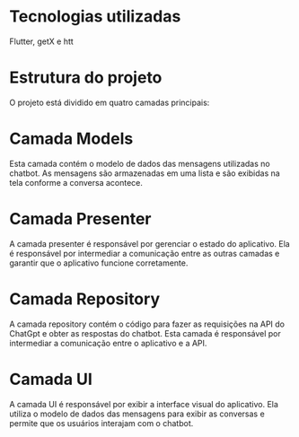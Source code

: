 # Tecnologias utilizadas
Flutter,
getX e
htt
# Estrutura do projeto
O projeto está dividido em quatro camadas principais:

# Camada Models
Esta camada contém o modelo de dados das mensagens utilizadas no chatbot. As mensagens são armazenadas em uma lista e são exibidas na tela conforme a conversa acontece.

# Camada Presenter
A camada presenter é responsável por gerenciar o estado do aplicativo. Ela é responsável por intermediar a comunicação entre as outras camadas e garantir que o aplicativo funcione corretamente.

# Camada Repository
A camada repository contém o código para fazer as requisições na API do ChatGpt e obter as respostas do chatbot. Esta camada é responsável por intermediar a comunicação entre o aplicativo e a API.

# Camada UI
A camada UI é responsável por exibir a interface visual do aplicativo. Ela utiliza o modelo de dados das mensagens para exibir as conversas e permite que os usuários interajam com o chatbot.

